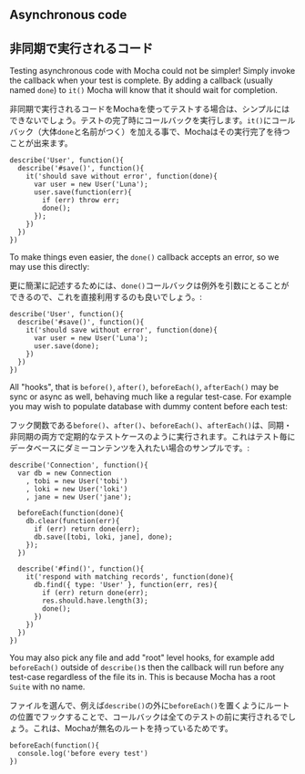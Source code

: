 <h2 id="asynchronous-code">Asynchronous code</h2>

<h2 id="asynchronous-code">非同期で実行されるコード</h2>

Testing asynchronous code with Mocha could not be simpler! Simply invoke the callback when your test is complete. By adding a callback (usually named `done`) to `it()` Mocha will know that it should wait for completion.

非同期で実行されるコードをMochaを使ってテストする場合は、シンプルにはできないでしょう。テストの完了時にコールバックを実行します。`it()`にコールバック（大体`done`と名前がつく）を加える事で、Mochaはその実行完了を待つことが出来ます。

    describe('User', function(){
      describe('#save()', function(){
        it('should save without error', function(done){
          var user = new User('Luna');
          user.save(function(err){
            if (err) throw err;
            done();
          });
        })
      })
    })

 To make things even easier, the `done()` callback accepts an error, so we may use this directly:

 更に簡潔に記述するためには、`done()`コールバックは例外を引数にとることができるので、これを直接利用するのも良いでしょう。:

    describe('User', function(){
      describe('#save()', function(){
        it('should save without error', function(done){
          var user = new User('Luna');
          user.save(done);
        })
      })
    })

  All "hooks", that is `before()`, `after()`, `beforeEach()`, `afterEach()` may be sync or async as well, behaving much like a regular test-case. For example you may wish to populate database with dummy content before each test:

  フック関数である`before()`、`after()`、`beforeEach()`、`afterEach()`は、同期・非同期の両方で定期的なテストケースのように実行されます。これはテスト毎にデータベースにダミーコンテンツを入れたい場合のサンプルです。:

    describe('Connection', function(){
      var db = new Connection
        , tobi = new User('tobi')
        , loki = new User('loki')
        , jane = new User('jane');

      beforeEach(function(done){
        db.clear(function(err){
          if (err) return done(err);
          db.save([tobi, loki, jane], done);
        });
      })

      describe('#find()', function(){
        it('respond with matching records', function(done){
          db.find({ type: 'User' }, function(err, res){
            if (err) return done(err);
            res.should.have.length(3);
            done();
          })
        })
      })
    })

  You may also pick any file and add "root" level hooks, for example add `beforeEach()` outside of `describe()`s then the callback will run before any test-case regardless of the file its in. This is because Mocha has a root `Suite` with no name.

  ファイルを選んで、例えば`describe()`の外に`beforeEach()`を置くようにルートの位置でフックすることで、コールバックは全てのテストの前に実行されるでしょう。これは、Mochaが無名のルートを持っているためです。

    beforeEach(function(){
      console.log('before every test')
    })

